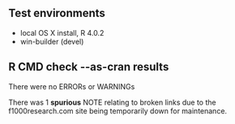 ## Test environments
* local OS X install, R 4.0.2
* win-builder (devel)

## R CMD check --as-cran results
There were no ERRORs or WARNINGs

There was 1 **spurious** NOTE relating to
broken links due to the f1000research.com
site being temporarily down for maintenance.
